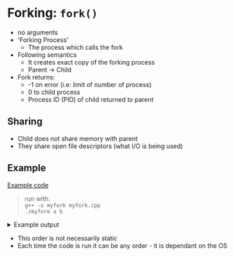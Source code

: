 # Forking: `fork()`
- no arguments
- 'Forking Process'
    - The process which calls the fork
- Following semantics
    - It creates exact copy of the forking process
    - Parent -> Child
- Fork returns:
    - -1 on error (i.e: limit of number of process)
    - 0 to child process
    - Process ID (PID) of child returned to parent


## Sharing
- Child does not share memory with parent
- They share open file descriptors (what I/O is being used)


## Example
[Example code](./codenotes/1/myfork.cpp)
> run with:\
> `g++ -o myfork myfork.cpp`\
> `./myform a b`

<details>
    <summary>Example output</summary>

    parent (38644) : a
    parent (38644) : a
    parent (38644) : a
    parent (38644) : a
    parent (38644) : a
    child (38645) : b
    child (38645) : b
    child (38645) : b
    child (38645) : b
    child (38645) : b
</details>

- This order is not necessarily static
- Each time the code is run it can be any order - it is dependant on the OS   